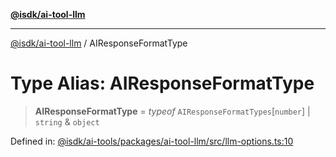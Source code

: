 [**@isdk/ai-tool-llm**](../README.md)

***

[@isdk/ai-tool-llm](../globals.md) / AIResponseFormatType

# Type Alias: AIResponseFormatType

> **AIResponseFormatType** = *typeof* `AIResponseFormatTypes`\[`number`\] \| `string` & `object`

Defined in: [@isdk/ai-tools/packages/ai-tool-llm/src/llm-options.ts:10](https://github.com/isdk/ai-tool-llm.js/blob/0117bca14260d3af76fa17e1e8bf1508a2762ab9/src/llm-options.ts#L10)
